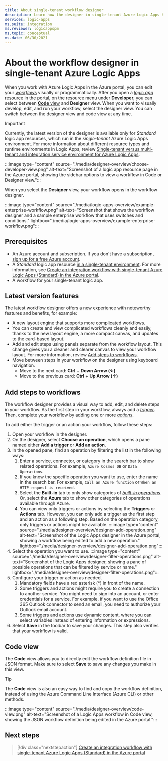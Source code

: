 ```yaml
---
title: About single-tenant workflow designer
description: Learn how the designer in single-tenant Azure Logic Apps helps you visually create workflows through the Azure portal. Discover the benefits and features in this latest version.
services: logic-apps
ms.suite: integration
ms.reviewer: logicappspm
ms.topic: conceptual
ms.date: 06/30/2021
---
```


# About the workflow designer in single-tenant Azure Logic Apps

When you work with Azure Logic Apps in the Azure portal, you can edit your [*workflows*](logic-apps-overview.md#workflow) visually or programmatically. After you open a [*logic app* resource](logic-apps-overview.md#logic-app) in the portal, on the resource menu under **Developer**, you can select between [**Code** view](#code-view) and **Designer** view. When you want to visually develop, edit, and run your workflow, select the designer view. You can switch between the designer view and code view at any time.

> [!IMPORTANT]
> Currently, the latest version of the designer is available only for *Standard* logic app resources, which run in the 
> *single-tenant* Azure Logic Apps environment. For more information about different resource types and runtime 
> environments in Logic Apps, review [Single-tenant versus multi-tenant and integration service environment for Azure Logic Apps](single-tenant-overview-compare.md).

:::image type="content" source="./media/designer-overview/choose-developer-view.png" alt-text="Screenshot of a logic app resource page in the Azure portal, showing the sidebar options to view a workflow in Code or Designer view.":::

When you select the **Designer** view, your workflow opens in the workflow designer.

:::image type="content" source="./media/logic-apps-overview/example-enterprise-workflow.png" alt-text="Screenshot that shows the workflow designer and a sample enterprise workflow that uses switches and conditions." lightbox="./media/logic-apps-overview/example-enterprise-workflow.png":::

## Prerequisites

- An Azure account and subscription. If you don't have a subscription, [sign up for a free Azure account](https://azure.microsoft.com/free/).
- A *Standard* logic app resource [in a single-tenant environment](single-tenant-overview-compare.md). For more information, see [Create an integration workflow with single-tenant Azure Logic Apps (Standard) in the Azure portal](create-single-tenant-workflows-azure-portal.md).
- A workflow for your single-tenant logic app.

## Latest version features

The latest workflow designer offers a new experience with noteworthy features and benefits, for example:

- A new layout engine that supports more complicated workflows. 
- You can create and view complicated workflows cleanly and easily, thanks to the new layout engine, a more compact canvas, and updates to the card-based layout.
- Add and edit steps using panels separate from the workflow layout. This change gives you a cleaner and clearer canvas to view your workflow layout. For more information, review [Add steps to workflows](#add-steps-to-workflows).
- Move between steps in your workflow on the designer using keyboard navigation.
  - Move to the next card: **Ctrl** + **Down Arrow (&darr;)**
  - Move to the previous card: **Ctrl** + **Up Arrow (&uarr;)**

## Add steps to workflows

The workflow designer provides a visual way to add, edit, and delete steps in your workflow. As the first step in your workflow, always add a [*trigger*](logic-apps-overview.md#trigger). Then, complete your workflow by adding one or more [*actions*](logic-apps-overview.md#action).

To add either the trigger or an action your workflow, follow these steps:

1. Open your workflow in the designer.
1. On the designer, select **Choose an operation**, which opens a pane named either **Add a trigger** or **Add an action**. 
1. In the opened pane, find an operation by filtering the list in the following ways:
    1. Enter a service, connector, or category in the search bar to show related operations. For example, `Azure Cosmos DB` or `Data Operations`. 
    1. If you know the specific operation you want to use, enter the name in the search bar. For example, `Call an Azure function` or `When an HTTP request is received`.
    1. Select the **Built-in** tab to only show categories of [*built-in operations*](logic-apps-overview.md#built-in-operations). Or, select the **Azure** tab to show other categories of operations available through Azure.
    1. You can view only triggers or actions by selecting the **Triggers** or **Actions** tab. However, you can only add a trigger as the first step and an action as a following step. Based on the operation category, only triggers or actions might be available.
    :::image type="content" source="./media/designer-overview/designer-add-operation.png" alt-text="Screenshot of the Logic Apps designer in the Azure portal, showing a workflow being edited to add a new operation." lightbox="./media/designer-overview/designer-add-operation.png":::
1. Select the operation you want to use. 
    :::image type="content" source="./media/designer-overview/designer-filter-operations.png" alt-text="Screenshot of the Logic Apps designer, showing a pane of possible operations that can be filtered by service or name." lightbox="./media/designer-overview/designer-filter-operations.png":::
1. Configure your trigger or action as needed.
    1. Mandatory fields have a red asterisk (&ast;) in front of the name.
    1. Some triggers and actions might require you to create a connection to another service. You might need to sign into an account, or enter credentials for a service. For example, if you want to use the Office 365 Outlook connector to send an email, you need to authorize your Outlook email account.
    1. Some triggers and actions use dynamic content, where you can select variables instead of entering information or expressions.
1. Select **Save** in the toolbar to save your changes. This step also verifies that your workflow is valid. 

## Code view

The **Code** view allows you to directly edit the workflow definition file in JSON format. Make sure to select **Save** to save any changes you make in this view. 

> [!TIP]
> The **Code** view is also an easy way to find and copy the workflow definition, instead of using the Azure Command Line Interface (Azure CLI) or other methods.

:::image type="content" source="./media/designer-overview/code-view.png" alt-text="Screenshot of a Logic Apps workflow in Code view, showing the JSON workflow definition being edited in the Azure portal.":::


## Next steps

> [!div class="nextstepaction"]
> [Create an integration workflow with single-tenant Azure Logic Apps (Standard) in the Azure portal](create-single-tenant-workflows-azure-portal.md)
